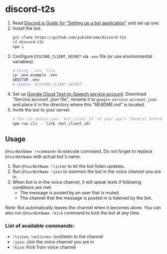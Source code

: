 # discord-t2s

1. Read [Discord.js Guide for "Setting up a bot application"](https://discordjs.guide/preparations/setting-up-a-bot-application.html#creating-your-bot)
   and set up one.
2. Install the bot.
   ```sh
   git clone https://github.com/yukidaruma/discord-t2s
   cd discord-t2s
   npm i
   ```
3. Configure `DISCORD_CLIENT_SECRET` via `.env` file (or use environmental variables).
   ```sh
   # Using `.env` file
   cp .env.example .env
   $EDITOR .env
   # Update `DISCORD_CLIENT_SECRET`.
   ```
4. Set up [Google Cloud Text-to-Speech service account](https://www.npmjs.com/package/@google-cloud/text-to-speech#quickstart).
   Download "Service account .json file", rename it to `google-service-account.json`
   and place it in the directory where this "README.md" is located.
5. Invite the bot to your server.
   ```sh
   # You can obtain your `bot_client_id` at your app's "General Information" page
   npm run cli -- link <bot_client_id>
   ```

## Usage

`@YourBotName !<command>` to execute command. Do not forget to replace
`@YourBotName` with actual bot's name.

1. Run `@YourBotName !listen` to let the bot listen updates.
2. Run `@YourBotName !join` to summon the bot in the voice channel you are in.
3. When bot is in the voice channel, it will speak texts if following conditions
   are met:
   * The message is posted by an user that is muted.
   * The channel that the message is posted in is listened by the bot.

Note: Bot automatically leaves the channel when it becomes alone. You can also
run `@YourBotName !kick` command to kick the bot at any time.

### List of available commands:
* `!listen`, `!unlisten`: (un)listen to the channel
* `!join`: Join the voice channel you are in
* `!kick`: Kick from voice channel
